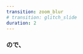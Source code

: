 ```yaml
---
transition: zoom_blur
# transition: glitch_slide
duration: 2
---
```


<h3 class="center"> ので、</h3>

